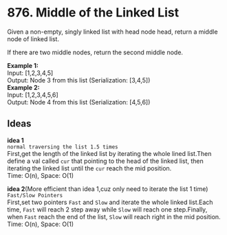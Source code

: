 # 876. Middle of the Linked List
Given a non-empty, singly linked list with head node head, return a middle node of linked list.

If there are two middle nodes, return the second middle node.

**Example 1:**  
Input: [1,2,3,4,5]  
Output: Node 3 from this list (Serialization: [3,4,5])  
**Example 2:**  
Input: [1,2,3,4,5,6]  
Output: Node 4 from this list (Serialization: [4,5,6])  

## Ideas  
**idea 1**   
`normal traversing the list 1.5 times`  
First,get the length of the linked list by iterating the whole lined list.Then define a val called `cur` that pointing to the head of the linked list, then iterating the linked list until the `cur` reach the mid position.  
Time: O(n), Space: O(1)      

**idea 2**(More efficient than idea 1,cuz only need to iterate the list 1 time)   
`Fast/Slow Pointers`  
First,set two pointers `Fast` and `Slow` and iterate the whole linked list.Each time, `Fast` will reach 2 step away while `Slow` will reach one step.Finally, when `Fast` reach the end of the list, `Slow` will reach right in the mid position.  
Time: O(n), Space: O(1) 
